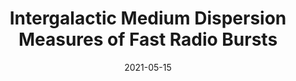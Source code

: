 ---
title: "Intergalactic Medium Dispersion Measures of Fast Radio Bursts"
collection: Talk
type: "Oral Talk"
permalink: 
venue: "The 23rd Guo Shoujing Academic Symposium of the Chinese Astronomical Society and the 2021 Frontier Symposium on Galaxies and Cosmology, Zhejiang University/Purple Mountain Observatory"
date: 2021-05-15
location: "Hangzhou, China"
---